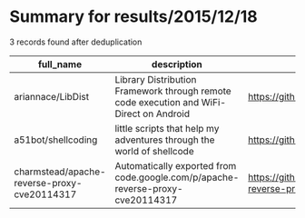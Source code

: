 
# Summary for results/2015/12/18
    
3 records found after deduplication

| full_name | description | html_url | matched_list | matched_count | pushed_at | size | stargazers_count | language | forks_count | vul_ids |
|---------------------------------------------|-----------------------------------------------------------------------------------------|----------------------------------------------------------------|---------------------------|-----------------|---------------------------|--------|--------------------|------------|---------------|-----------|
| ariannace/LibDist | Library Distribution Framework through remote code execution and WiFi-Direct on Android | https://github.com/ariannace/LibDist | ['remote code execution'] | 1 | 2015-12-18 14:01:00+00:00 | 217 | 0 | Java | 0 | [] |
| a51bot/shellcoding | little scripts that help my adventures through the world of shellcode | https://github.com/a51bot/shellcoding | ['shellcode'] | 1 | 2015-12-18 08:22:40+00:00 | 7 | 0 | Python | 0 | [] |
| charmstead/apache-reverse-proxy-cve20114317 | Automatically exported from code.google.com/p/apache-reverse-proxy-cve20114317 | https://github.com/charmstead/apache-reverse-proxy-cve20114317 | ['cve-2'] | 1 | 2015-12-18 08:31:41+00:00 | 2 | 0 | Perl | 0 | [] |
